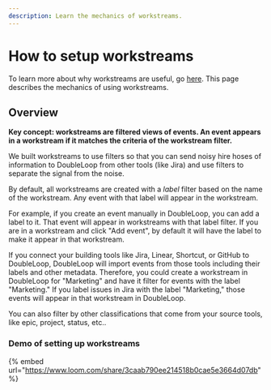 ```yaml
---
description: Learn the mechanics of workstreams.
---
```


# How to setup workstreams

To learn more about why workstreams are useful, go [here](about-workstreams.md). This page describes the mechanics of using workstreams.

## Overview

**Key concept: workstreams are filtered views of events. An event appears in a workstream if it matches the criteria of the workstream filter.**

We built workstreams to use filters so that you can send noisy hire hoses of information to DoubleLoop from other tools (like Jira) and use filters to separate the signal from the noise.

By default, all workstreams are created with a _label_ filter based on the name of the workstream. Any event with that label will appear in the workstream.

For example, if you create an event manually in DoubleLoop, you can add a label to it. That event will appear in workstreams with that label filter. If you are in a workstream and click "Add event", by default it will have the label to make it appear in that workstream.

If you connect your building tools like Jira, Linear, Shortcut, or GitHub to DoubleLoop, DoubleLoop will import events from those tools including their labels and other metadata. Therefore, you could create a workstream in DoubleLoop for "Marketing" and have it filter for events with the label "Marketing." If you label issues in Jira with the label "Marketing," those events will appear in that workstream in DoubleLoop.

You can also filter by other classifications that come from your source tools, like epic, project, status, etc..

### Demo of setting up workstreams

{% embed url="https://www.loom.com/share/3caab790ee214518b0cae5e3664d07db" %}







